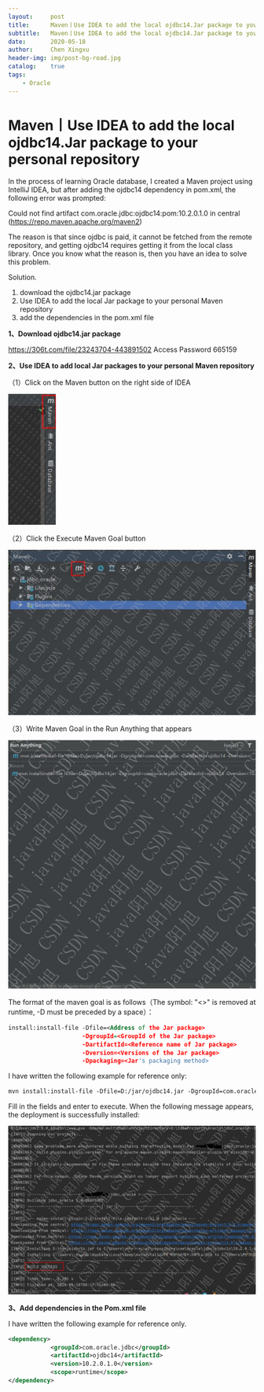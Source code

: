 ```yaml
---
layout:     post
title:      Maven丨Use IDEA to add the local ojdbc14.Jar package to your personal repository
subtitle:   Maven丨Use IDEA to add the local ojdbc14.Jar package to your personal repository
date:       2020-05-18
author:     Chen Xingxu
header-img: img/post-bg-road.jpg
catalog:    true
tags:
    - Oracle
---
```

# Maven丨Use IDEA to add the local ojdbc14.Jar package to your personal repository

In the process of learning Oracle database, I created a Maven project using IntelliJ IDEA, but after adding the ojdbc14 dependency in pom.xml, the following error was prompted:

Could not find artifact com.oracle.jdbc:ojdbc14:pom:10.2.0.1.0 in central (https://repo.maven.apache.org/maven2)

The reason is that since ojdbc is paid, it cannot be fetched from the remote repository, and getting ojdbc14 requires getting it from the local class library. Once you know what the reason is, then you have an idea to solve this problem.

Solution.

1. download the ojdbc14.jar package
2. Use IDEA to add the local Jar package to your personal Maven repository
3. add the dependencies in the pom.xml file

**1、Download ojdbc14.jar package**

https://306t.com/file/23243704-443891502
Access Password 665159

**2、Use IDEA to add local Jar packages to your personal Maven repository**

（1）Click on the Maven button on the right side of IDEA

![Snipaste_2020-05-18_08-55-04](/img-post/2020-05-18-oracle-special-01/Snipaste_2020-05-18_08-55-04.jpg)

（2）Click the Execute Maven Goal button

![Snipaste_2020-05-18_08-57-42](/img-post/2020-05-18-oracle-special-01/Snipaste_2020-05-18_08-57-42.jpg)

（3）Write Maven Goal in the Run Anything that appears

![Snipaste_2020-05-18_09-01-15](/img-post/2020-05-18-oracle-special-01/Snipaste_2020-05-18_09-01-15.jpg)

The format of the maven goal is as follows（The symbol: "<>" is removed at runtime, -D must be preceded by a space）：

```xml
install:install-file -Dfile=<Address of the Jar package> 
                     -DgroupId=<GroupId of the Jar package> 
                     -DartifactId=<Reference name of Jar package> 
                     -Dversion=<Versions of the Jar package> 
                     -Dpackaging=<Jar's packaging method>
```

I have written the following example for reference only: 

```xml
mvn install:install-file -Dfile=D:/jar/ojdbc14.jar -DgroupId=com.oracle.jdbc -DartifactId=ojdbc14 -Dversion=10.2.0.1.0 -Dpackaging=jar
```

Fill in the fields and enter to execute. When the following message appears, the deployment is successfully installed: 

![Snipaste_2020-05-18_09-04-37](/img-post/2020-05-18-oracle-special-01/Snipaste_2020-05-18_09-04-37.jpg)

**3、Add dependencies in the Pom.xml file**

I have written the following example for reference only.

```xml
<dependency>
            <groupId>com.oracle.jdbc</groupId>
            <artifactId>ojdbc14</artifactId>
            <version>10.2.0.1.0</version>
            <scope>runtime</scope>
</dependency>
```

